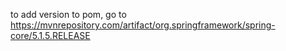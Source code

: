 to add version to pom, go to https://mvnrepository.com/artifact/org.springframework/spring-core/5.1.5.RELEASE